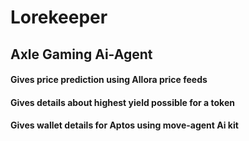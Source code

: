 # Lorekeeper

## Axle Gaming Ai-Agent 

#### Gives price prediction using Allora price feeds
#### Gives details about highest yield possible for a token
#### Gives wallet details for Aptos using move-agent Ai kit
